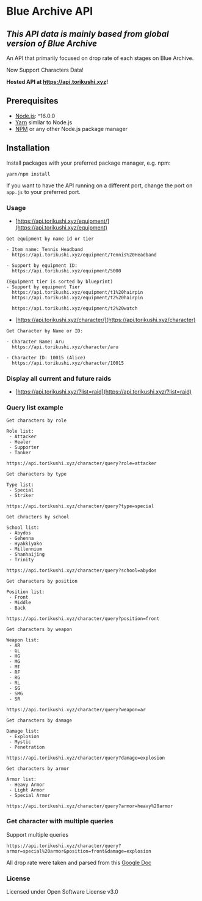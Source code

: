 
# Blue Archive API

## *This API data is mainly based from global version of Blue Archive*

An API that primarily focused on drop rate of each stages on Blue Archive.

Now Support Characters Data!

**Hosted API at https://api.torikushi.xyz!**

## Prerequisites

- [Node.js](https://nodejs.org/): ^16.0.0
- [Yarn](https://yarnpkg.com/) similar to Node.js
- [NPM](https://npmjs.org/) or any other Node.js package manager

## Installation

Install packages with your preferred package manager, e.g. npm:

```
yarn/npm install
```

If you want to have the API running on a different port, change the port on `app.js` to your preferred port.

### Usage

- [https://api.torikushi.xyz/equipment/](https://api.torikushi.xyz/equipment)
```
Get equipment by name id or tier

- Item name: Tennis Headband
  https://api.torikushi.xyz/equipment/Tennis%20Headband

- Support by equipment ID:
  https://api.torikushi.xyz/equipment/5000

(Equipment tier is sorted by blueprint)
- Support by equipment Tier
  https://api.torikushi.xyz/equipment/t1%20hairpin
  https://api.torikushi.xyz/equipment/t2%20hairpin

  https://api.torikushi.xyz/equipment/t2%20watch
```

- [https://api.torikushi.xyz/character/](https://api.torikushi.xyz/character)
```
Get Character by Name or ID:

- Character Name: Aru
  https://api.torikushi.xyz/character/aru

- Character ID: 10015 (Alice)
  https://api.torikushi.xyz/character/10015
```
### Display all current and future raids
- [https://api.torikushi.xyz/?list=raid](https://api.torikushi.xyz/?list=raid)

### Query list example
`Get characters by role`

    Role list:
     - Attacker
     - Healer
     - Supporter
     - Tanker

    https://api.torikushi.xyz/character/query?role=attacker

`Get characters by type`

    Type list:
     - Special
     - Striker

    https://api.torikushi.xyz/character/query?type=special

`Get chracters by school`

    School list:
     - Abydos
     - Gehenna
     - Hyakkiyako
     - Millennium
     - Shanhaijing
     - Trinity

    https://api.torikushi.xyz/character/query?school=abydos

`Get characters by position`

    Position list:
     - Front
     - Middle
     - Back

    https://api.torikushi.xyz/character/query?position=front

`Get characters by weapon`

    Weapon list:
     - AR
     - GL
     - HG
     - MG
     - MT
     - RF
     - RG
     - RL
     - SG
     - SMG
     - SR

    https://api.torikushi.xyz/character/query?weapon=ar

`Get characters by damage`

    Damage list:
     - Explosion
     - Mystic
     - Penetration

    https://api.torikushi.xyz/character/query?damage=explosion

`Get characters by armor`

    Armor list:
     - Heavy Armor
     - Light Armor
     - Special Armor

    https://api.torikushi.xyz/character/query?armor=heavy%20armor

### Get character with multiple queries
Support multiple queries

    https://api.torikushi.xyz/character/query?armor=special%20armor&position=front&damage=explosion

All drop rate were taken and parsed from this [Google Doc](https://docs.google.com/spreadsheets/d/1Pqfk8z-VvtISddqrx_tBw_vv24DgnuBMcgU8frddjKg/)

### License

Licensed under Open Software License v3.0
